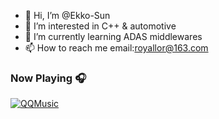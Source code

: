 - 👋 Hi, I’m @Ekko-Sun
- 👀 I’m interested in C++ & automotive
- 🌱 I’m currently learning ADAS middlewares
- 📫 How to reach me email:royallor@163.com

<!---
Ekko-Sun/Ekko-Sun is a ✨ special ✨ repository because its `README.md` (this file) appears on your GitHub profile.
You can click the Preview link to take a look at your changes.
--->


### Now Playing 🎧

[![QQMusic](https://y.qq.com/music/photo_new/T002R300x300M000000esKW62s5GzS_1.jpg?max_age=2592000)](https://y.qq.com/n/ryqq/songDetail/1202971?songtype=0)
